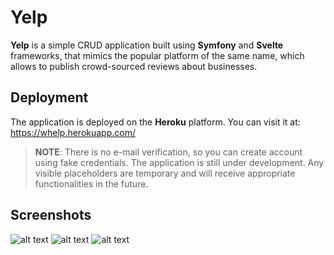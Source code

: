 # Yelp

**Yelp** is a simple CRUD application built using **Symfony** and **Svelte** frameworks, that mimics the popular platform of the same name, which allows to publish crowd-sourced reviews about businesses.

## Deployment

The application is deployed on the **Heroku** platform. You can visit it at:
https://whelp.herokuapp.com/

>**NOTE**: There is no e-mail verification, so you can create account using fake credentials.
>The application is still under development. Any visible placeholders are temporary and will receive appropriate functionalities in the future.

## Screenshots

![alt text](https://i.imgur.com/V1vnyM0.jpg)
![alt text](https://i.imgur.com/xcJ58Yt.jpg)
![alt text](https://i.imgur.com/rkUqu5T.jpg)
